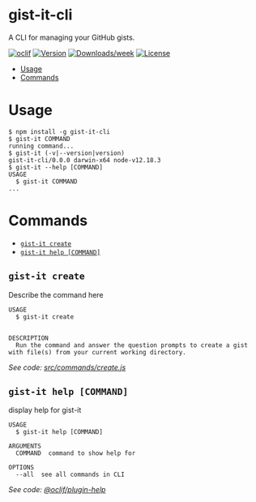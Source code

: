 # gist-it-cli

A CLI for managing your GitHub gists.

[![oclif](https://img.shields.io/badge/cli-oclif-brightgreen.svg)](https://oclif.io)
[![Version](https://img.shields.io/npm/v/gist-it-cli.svg)](https://npmjs.org/package/gist-it-cli)
[![Downloads/week](https://img.shields.io/npm/dw/gist-it-cli.svg)](https://npmjs.org/package/gist-it-cli)
[![License](https://img.shields.io/npm/l/gist-it-cli.svg)](https://github.com/cli/gist-it-cli/blob/master/package.json)

<!-- toc -->

- [Usage](#usage)
- [Commands](#commands)
<!-- tocstop -->

# Usage

<!-- usage -->

```sh-session
$ npm install -g gist-it-cli
$ gist-it COMMAND
running command...
$ gist-it (-v|--version|version)
gist-it-cli/0.0.0 darwin-x64 node-v12.18.3
$ gist-it --help [COMMAND]
USAGE
  $ gist-it COMMAND
...
```

<!-- usagestop -->

# Commands

<!-- commands -->

- [`gist-it create`](#gist-it-create)
- [`gist-it help [COMMAND]`](#gist-it-help-command)

## `gist-it create`

Describe the command here

```
USAGE
  $ gist-it create


DESCRIPTION
  Run the command and answer the question prompts to create a gist with file(s) from your current working directory.
```

_See code: [src/commands/create.js](https://github.com/cli/gist-it-cli/blob/v0.0.0/src/commands/create.js)_

## `gist-it help [COMMAND]`

display help for gist-it

```
USAGE
  $ gist-it help [COMMAND]

ARGUMENTS
  COMMAND  command to show help for

OPTIONS
  --all  see all commands in CLI
```

_See code: [@oclif/plugin-help](https://github.com/oclif/plugin-help/blob/v3.2.0/src/commands/help.ts)_

<!-- commandsstop -->
